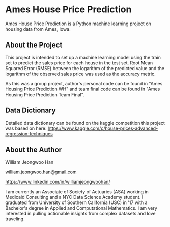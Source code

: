 # Ames House Price Prediction
Ames House Price Prediction is a Python machine learning project on housing data from Ames, Iowa.

## About the Project
This project is intended to set up a machine learning model using the train set to predict the sales price for each house in the test set. Root Mean Squared Error (RMSE) between the logarithm of the predicted value and the logarithm of the observed sales price was used as the accuracy metric.

As this was a group project, author's personal code can be found in "Ames Housing Price Prediction WH" and team final code can be found in "Ames Housing Price Prediction Team Final".

## Data Dictionary
Detailed data dictionary can be found on the kaggle competition this project was based on here: https://www.kaggle.com/c/house-prices-advanced-regression-techniques

## About the Author
William Jeongwoo Han

william.jeongwoo.han@gmail.com

https://www.linkedin.com/in/williamjeongwoohan/

I am currently an Associate of Society of Actuaries (ASA) working in Medicaid Consulting and a NYC Data Science Academy student. I graduated from University of Southern California (USC) in '17 with a Bachelor's degree in Applied and Computational Mathematics. I am very interested in pulling actionable insights from complex datasets and love traveling.